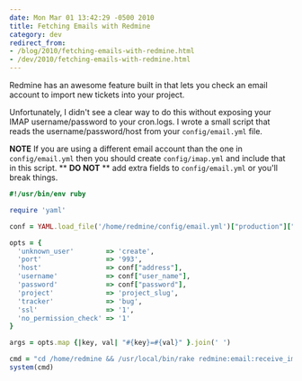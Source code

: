 ```yaml
---
date: Mon Mar 01 13:42:29 -0500 2010
title: Fetching Emails with Redmine
category: dev
redirect_from:
- /blog/2010/fetching-emails-with-redmine.html
- /dev/2010/fetching-emails-with-redmine.html
---
```


Redmine has an awesome feature built in that lets you check an email account
to import new tickets into your project.

Unfortunately, I didn't see a clear way to do this without exposing your IMAP
username/password to your cron.logs. I wrote a small script that reads
the username/password/host from your `config/email.yml` file.

**NOTE** If you are using a different email account than the one in
`config/email.yml` then you should create `config/imap.yml` and include that
in this script. ** **DO NOT** ** add extra fields to `config/email.yml` or
you'll break things.

```ruby
#!/usr/bin/env ruby

require 'yaml'

conf = YAML.load_file('/home/redmine/config/email.yml')["production"]["smtp_settings"]

opts = {
  'unknown_user'        => 'create',
  'port'                => '993',
  'host'                => conf["address"],
  'username'            => conf["user_name"],
  'password'            => conf["password"],
  'project'             => 'project_slug',
  'tracker'             => 'bug',
  'ssl'                 => '1',
  'no_permission_check' => '1'
}

args = opts.map {|key, val| "#{key}=#{val}" }.join(' ')

cmd = "cd /home/redmine && /usr/local/bin/rake redmine:email:receive_imap RAILS_ENV=production #{args}"
system(cmd)
```

[gist]: https://gist.github.com/itspriddle/318651
